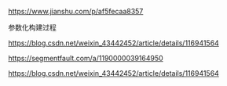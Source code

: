 https://www.jianshu.com/p/af5fecaa8357

参数化构建过程

https://blog.csdn.net/weixin_43442452/article/details/116941564

https://segmentfault.com/a/1190000039164950

https://blog.csdn.net/weixin_43442452/article/details/116941564
